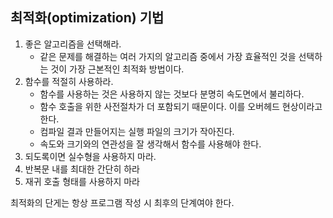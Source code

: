 ## 최적화(optimization) 기법

1. 좋은 알고리즘을 선택해라.
	- 같은 문제를 해결하는 여러 가지의 알고리즘 중에서 가장 효율적인 것을 선택하는 것이 가장 근본적인 최적화 방법이다.
2. 함수를 적절히 사용하라.
	- 함수를 사용하는 것은 사용하지 않는 것보다 분명히 속도면에서 불리하다.
	- 함수 호출을 위한 사전절차가 더 포함되기 때문이다. 이를 오버헤드 현상이라고 한다.
	- 컴파일 결과 만들어지는 실행 파일의 크기가 작아진다.
	- 속도와 크기와의 연관성을 잘 생각해서 함수를 사용해야 한다.
3. 되도록이면 실수형을 사용하지 마라.
4. 반복문 내를 최대한 간단히 하라
5. 재귀 호출 형태를 사용하지 마라

최적화의 단게는 항상 프로그램 작성 시 최후의 단계여야 한다.